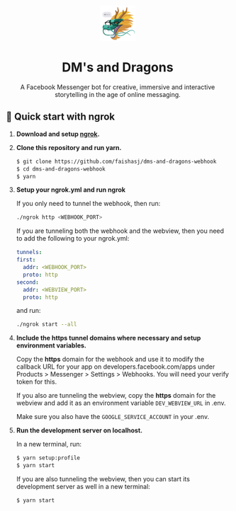 <div align='center'>
  <img src='dragon_logo.png' width=80></img>
</div>
<h1 align='center'>
  DM's and Dragons
</h1>

<p align='center'>A Facebook Messenger bot for creative, immersive and interactive storytelling in the age of online messaging.
</p>

## 🚀 Quick start with ngrok

1.  **Download and setup [ngrok](https://ngrok.com/download).**

1.  **Clone this repository and run yarn.**
    
    ```zsh
    $ git clone https://github.com/faishasj/dms-and-dragons-webhook
    $ cd dms-and-dragons-webhook
    $ yarn
    ```

1.  **Setup your ngrok.yml and run ngrok**

    If you only need to tunnel the webhook, then run:

    ```zsh
    ./ngrok http <WEBHOOK_PORT>
    ```

    If you are tunneling both the webhook and the webview, then you need to add the following to your ngrok.yml:

    ```yml
    tunnels:
    first:
      addr: <WEBHOOK_PORT>
      proto: http  
    second:
      addr: <WEBVIEW_PORT>
      proto: http
    ```

    and run:

    ```zsh
    ./ngrok start --all
    ```

1.  **Include the https tunnel domains where necessary and setup environment variables.**

    Copy the **https** domain for the webhook and use it to modify the callback URL for your app on developers.facebook.com/apps under Products > Messenger > Settings > Webhooks. You will need your verify token for this.

    If you also are tunneling the webview, copy the **https** domain for the webview and add it as an environment variable `DEV_WEBVIEW_URL` in .env. 

    Make sure you also have the `GOOGLE_SERVICE_ACCOUNT` in your .env.

1.  **Run the development server on localhost.**

    In a new terminal, run:

    ```zsh
    $ yarn setup:profile
    $ yarn start
    ```

    If you are also tunneling the webview, then you can start its development server as well in a new terminal:

    ```zsh
    $ yarn start
    ```

